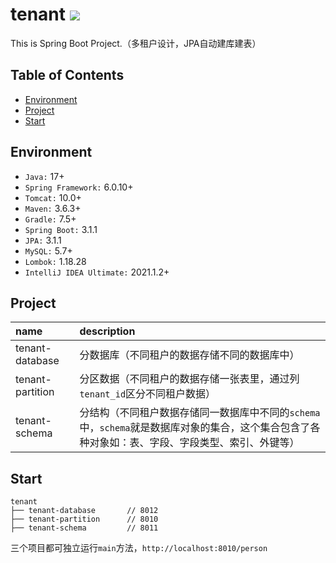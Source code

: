 tenant [![](https://img.shields.io/badge/3.1.1-blue.svg)]()
==============================

This is Spring Boot Project.（多租户设计，JPA自动建库建表）

## Table of Contents
+ [Environment](https://github.com/loveisontheway/tenant#Environment)
+ [Project](https://github.com/loveisontheway/tenant#Project)
+ [Start](https://github.com/loveisontheway/tenant#Start)

## Environment
+ `Java:` 17+
+ `Spring Framework:` 6.0.10+
+ `Tomcat:` 10.0+
+ `Maven:` 3.6.3+
+ `Gradle:` 7.5+
+ `Spring Boot:` 3.1.1
+ `JPA:` 3.1.1
+ `MySQL:` 5.7+
+ `Lombok:` 1.18.28
+ `IntelliJ IDEA Ultimate:` 2021.1.2+

## Project
| name             | description                                                                   |
|:-----------------|:------------------------------------------------------------------------------|
| tenant-database  | 分数据库（不同租户的数据存储不同的数据库中）                                                        |
| tenant-partition | 分区数据（不同租户的数据存储一张表里，通过列`tenant_id`区分不同租户数据）                                    |
| tenant-schema    | 分结构（不同租户数据存储同一数据库中不同的`schema`中，`schema`就是数据库对象的集合，这个集合包含了各种对象如：表、字段、字段类型、索引、外键等） |

## Start
```
tenant
├── tenant-database       // 8012
├── tenant-partition      // 8010
├── tenant-schema         // 8011
```
三个项目都可独立运行`main`方法，`http://localhost:8010/person`